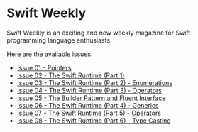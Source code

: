 Swift Weekly
============

Swift Weekly is an exciting and new weekly magazine for Swift programming language enthusiasts.

Here are the available issues:

- [Issue 01 - Pointers](issue01/README.md)
- [Issue 02 - The Swift Runtime (Part 1)](issue02/README.md)
- [Issue 03 - The Swift Runtime (Part 2) - Enumerations](issue03/README.md)
- [Issue 04 - The Swift Runtime (Part 3) - Operators](issue04/README.md)
- [Issue 05 - The Builder Pattern and Fluent Interface](issue05/README.md)
- [Issue 06 - The Swift Runtime (Part 4) - Generics](issue06/README.md)
- [Issue 07 - The Swift Runtime (Part 5) - Operators](issue07/README.md)
- [Issue 08 - The Swift Runtime (Part 6) - Type Casting](issue08/README.md)
